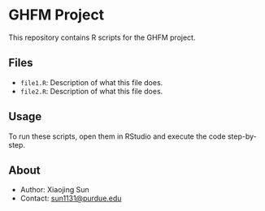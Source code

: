 # GHFM Project

This repository contains R scripts for the GHFM project.

## Files
- `file1.R`: Description of what this file does.
- `file2.R`: Description of what this file does.

## Usage
To run these scripts, open them in RStudio and execute the code step-by-step.

## About
- Author: Xiaojing Sun
- Contact: sun1131@purdue.edu
